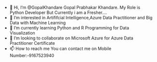 - 👋 Hi, I’m @GopalKhandare Gopal Prabhakar Khandare. My Role is Python Developer But Currently i am a Fresher....
- 👀 I’m interested in Artififcial Intelligence,Azure Data Practitioner and Big Data with Machine Learning
- 🌱 I’m currently learning Python and R Programming for Data Visualization
- 💞️ I’m looking to collaborate on Microsoft Azure for Azure Data Practitioner Certificate
- 📫 How to reach me You can contact me on Mobile Number:-9167523940

<!---
GopalKhandare/GopalKhandare is a ✨ special ✨ repository because its `README.md` (this file) appears on your GitHub profile.
You can click the Preview link to take a look at your changes.
--->
